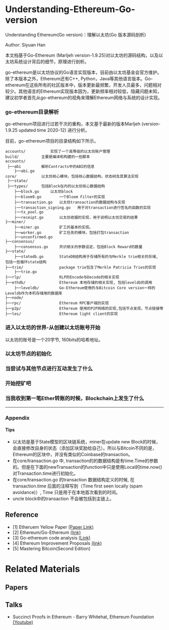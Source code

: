 # Understanding-Ethereum-Go-version
Understanding Ethereum(Go version)｜理解以太坊(Go 版本源码剖析)

Author: Siyuan Han 

本文档基于Go-Ethereum (Marljeh version-1.9.25)对以太坊的源码结构，以及以太坊系统设计背后的细节，原理进行剖析。

go-ethereum是以太坊协议的Go语言实现版本，目前由以太坊基金会官方维护。除了本版本之外，Ethereum还有C++, Python，Java等其他语言版本。Go-ethereum在这些所有的社区版本中，版本更新最频繁，开发人员最多，问题相对较少。其他语言的Ethereum实现版本因为，更新频率相对较低，隐藏问题未知，建议初学者首先从go-ethereum的视角来理解Ethereum网络与系统的设计实现。

### go-ethereum目录解析
go-ethereum项目进行过若干次的重构，本文基于最新的版本Marljeh (version-1.9.25 updated time 2020-12) 进行分析。

目前，go-ethereum项目的目录结构如下所示。

	accounts/       	实现了一个高等级的以太坊账户管理
	build/			主要是编译和构建的一些脚本
	accounts/
	 ├──abi			解析Contracts中的ABI的信息
	 	├──abi.go	
	core/			以太坊核心模块，包括核心数据结构，状态树及其算法实现
	 ├──state/
	 ├──types/		包括Block在内的以太坊核心数据结构
	 	├──block.go		以太坊block
		├──bloom9.go		一个Bloom Filter的实现
		├──transaction.go	以太坊transaction的数据结构与实现
		|──transaction_signing.go	用于对transaction进行签名的函数的实现
		|──tx_pool.go
		├──receipt.go		以太坊收据的实现，用于说明以太坊交易的结果
	├──miner/
		├──miner.go			矿工的基本的实现。
		├──worker.go		矿工任务的模块，包括打包transaction
		├──unconfirmed.go
	├──consensus/
		├──consensus.go		共识相关的参数设定，包括Block Reward的数量
	├──state/
		├──statedb.go		StateDB结构用于存储所有的与Merkle trie相关的存储, 包括一些循环state结构
	├──trie/				package trie包含了Merkle Patricia Tries的实现
		├──trie.go
	├──rlp/					RLP的Encode与Decode的相关实现
	├──ethdb/				Ethereum 本地存储的相关实现, 包括leveldb的调用
		├──leveldb/			Go-Ethereum使用的与Bitcoin Core version一样的Leveldb作为本机存储用的数据库
	├──node/				
	├──rpc/					Ethereum RPC客户端的实现
	├──p2p/					Ethereum 使用的P2P网络的实现,包括节点发现，节点链接等
	├──les/					Ethereum light client的实现


### 进入以太坊的世界-从创建以太坊账号开始
以太坊的账号是一个20字节, 160bits的哈希地址。


### 以太坊节点的初始化

### 当尝试与其他节点进行互动发生了什么

### 开始挖矿吧

### 当我收到第一笔Ether转账的时候，Blockchain上发生了什么



-----------------------------------------------------------

### Appendix

#### Tips

- 以太坊是基于State模型的区块链系统，miner在update new Block的时候，会直接修改自身的状态（添加区块奖励给自己）。所以与Bitcoin不同的是，Ethereum的区块中，并没有类似的Coinbase的transaction。
- 在core/transaction.go 中, transaction的的数据结构是有time.Time的参数的。但是在下面的newTransaction的function中只是使用Local的time.now()对Transaction.time进行初始化。
- 在core/transaction.go 的transaction 数据结构定义的时候, 在transaction.time 后面的注释写到（Time first seen locally (spam avoidance)）, Time 只是用于在本地首次看到的时间。
- uncle block中的transaction 不会被包括到主链上。

## Reference 

- [1] Etheruem Yellow Paper [(Paper Link)](https://ethereum.github.io/yellowpaper/paper.pdf)
- [2] Ethereum/Go-Ethereum [(link)](https://github.com/ethereum/go-ethereum)
- [3] Go-ethereum code analysis [(Link)](https://github.com/ZtesoftCS/go-ethereum-code-analysis) 
- [4] Ethereum Improvement Proposals [(link)](https://github.com/ethereum/EIPs)
- [5] Mastering Bitcoin(Second Edition)

# Related Materials

## Papers

## Talks
- Succinct Proofs in Ethereum - Barry Whitehat, Ethereum Foundation [(Youtube)](https://www.youtube.com/watch?v=TtsDNneTDDY)
